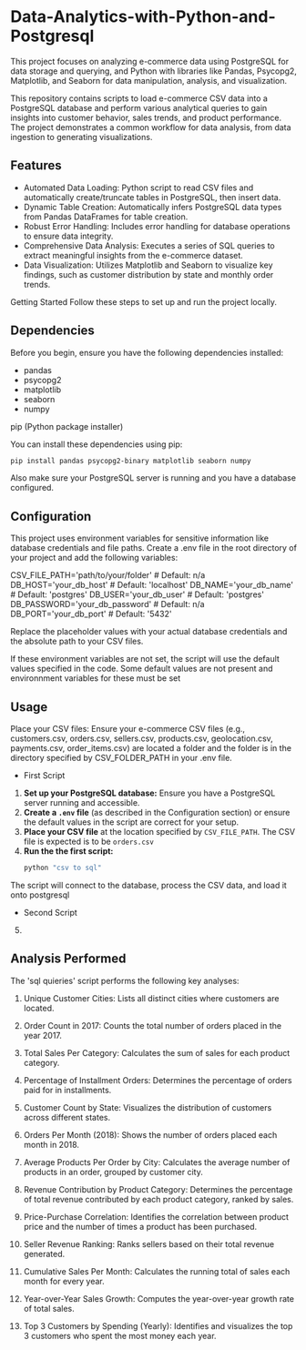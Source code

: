 # Data-Analytics-with-Python-and-Postgresql

This project focuses on analyzing e-commerce data using PostgreSQL for data storage and querying, and Python with libraries like Pandas, Psycopg2, Matplotlib, and Seaborn for data manipulation, analysis, and visualization.

This repository contains scripts to load e-commerce CSV data into a PostgreSQL database and perform various analytical queries to gain insights into customer behavior, sales trends, and product performance. The project demonstrates a common workflow for data analysis, from data ingestion to generating visualizations.

## Features

- Automated Data Loading: Python script to read CSV files and automatically create/truncate tables in PostgreSQL, then insert data.
- Dynamic Table Creation: Automatically infers PostgreSQL data types from Pandas DataFrames for table creation.
- Robust Error Handling: Includes error handling for database operations to ensure data integrity.
- Comprehensive Data Analysis: Executes a series of SQL queries to extract meaningful insights from the e-commerce dataset.
- Data Visualization: Utilizes Matplotlib and Seaborn to visualize key findings, such as customer distribution by state and monthly order trends.

Getting Started
Follow these steps to set up and run the project locally.

## Dependencies
Before you begin, ensure you have the following dependencies installed:

- pandas
- psycopg2
- matplotlib
- seaborn
- numpy

pip (Python package installer)

You can install these dependencies using pip:
```Bash
pip install pandas psycopg2-binary matplotlib seaborn numpy
```
Also make sure your PostgreSQL server is running and you have a database configured.

## Configuration

This project uses environment variables for sensitive information like database credentials and file paths. Create a .env file in the root directory of your project and add the following variables:

CSV_FILE_PATH='path/to/your/folder'   # Default: n/a
DB_HOST='your_db_host'                            # Default: 'localhost'
DB_NAME='your_db_name'                            # Default: 'postgres'
DB_USER='your_db_user'                            # Default: 'postgres'
DB_PASSWORD='your_db_password'                    # Default: n/a
DB_PORT='your_db_port'                            # Default: '5432'

Replace the placeholder values with your actual database credentials and the absolute path to your CSV files. 

If these environment variables are not set, the script will use the default values specified in the code. Some default values are not present and environnment variables for these must be set

## Usage
Place your CSV files: Ensure your e-commerce CSV files (e.g., customers.csv, orders.csv, sellers.csv, products.csv, geolocation.csv, payments.csv, order_items.csv) are located a folder and the folder is in the directory specified by CSV_FOLDER_PATH in your .env file.

- First Script 
1.  **Set up your PostgreSQL database:** Ensure you have a PostgreSQL server running and accessible.
2.  **Create a `.env` file** (as described in the Configuration section) or ensure the default values in the script are correct for your setup.
3.  **Place your CSV file** at the location specified by `CSV_FILE_PATH`. The CSV file is expected is to be `orders.csv`
4.  **Run the the first script:**
    ```bash
    python "csv to sql"
    ```
The script will connect to the database, process the CSV data, and load it onto postgresql

- Second Script
5. 

## Analysis Performed
The 'sql quieries' script performs the following key analyses:

1. Unique Customer Cities: Lists all distinct cities where customers are located.

2. Order Count in 2017: Counts the total number of orders placed in the year 2017.

3. Total Sales Per Category: Calculates the sum of sales for each product category.

4. Percentage of Installment Orders: Determines the percentage of orders paid for in installments.

5. Customer Count by State: Visualizes the distribution of customers across different states.

6. Orders Per Month (2018): Shows the number of orders placed each month in 2018.

7. Average Products Per Order by City: Calculates the average number of products in an order, grouped by customer city.

8. Revenue Contribution by Product Category: Determines the percentage of total revenue contributed by each product category, ranked by sales.

9. Price-Purchase Correlation: Identifies the correlation between product price and the number of times a product has been purchased.

10. Seller Revenue Ranking: Ranks sellers based on their total revenue generated.

11. Cumulative Sales Per Month: Calculates the running total of sales each month for every year.

12. Year-over-Year Sales Growth: Computes the year-over-year growth rate of total sales.

13. Top 3 Customers by Spending (Yearly): Identifies and visualizes the top 3 customers who spent the most money each year.
